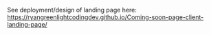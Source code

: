 See deployment/design of landing page here: https://ryangreenlightcodingdev.github.io/Coming-soon-page-client-landing-page/

